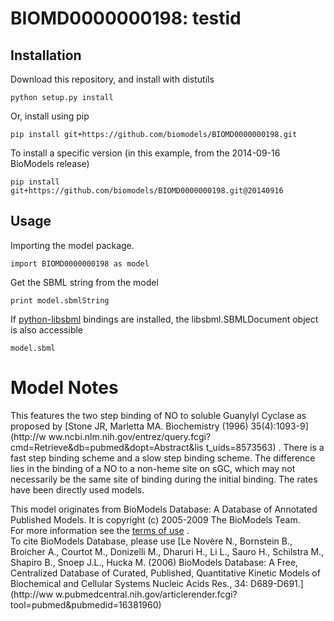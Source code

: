 # BIOMD0000000198: testid

## Installation

Download this repository, and install with distutils

`python setup.py install`

Or, install using pip

`pip install git+https://github.com/biomodels/BIOMD0000000198.git`

To install a specific version (in this example, from the 2014-09-16 BioModels release)

`pip install git+https://github.com/biomodels/BIOMD0000000198.git@20140916`

## Usage

Importing the model package.

`import BIOMD0000000198 as model`

Get the SBML string from the model

`print model.sbmlString`

If [python-libsbml](https://pypi.python.org/pypi/python-libsbml) bindings are
installed, the libsbml.SBMLDocument object is also accessible

`model.sbml`


# Model Notes
This features the two step binding of NO to soluble Guanylyl Cyclase as
proposed by [Stone JR, Marletta MA. Biochemistry (1996) 35(4):1093-9](http://w
ww.ncbi.nlm.nih.gov/entrez/query.fcgi?cmd=Retrieve&db=pubmed&dopt=Abstract&lis
t_uids=8573563) . There is a fast step binding scheme and a slow step binding
scheme. The difference lies in the binding of a NO to a non-heme site on sGC,
which may not necessarily be the same site of binding during the initial
binding. The rates have been directly used models.

This model originates from BioModels Database: A Database of Annotated
Published Models. It is copyright (c) 2005-2009 The BioModels Team.  
For more information see the [terms of
use](http://www.ebi.ac.uk/biomodels/legal.html) .  
To cite BioModels Database, please use [Le Novère N., Bornstein B., Broicher
A., Courtot M., Donizelli M., Dharuri H., Li L., Sauro H., Schilstra M.,
Shapiro B., Snoep J.L., Hucka M. (2006) BioModels Database: A Free,
Centralized Database of Curated, Published, Quantitative Kinetic Models of
Biochemical and Cellular Systems Nucleic Acids Res., 34: D689-D691.](http://ww
w.pubmedcentral.nih.gov/articlerender.fcgi?tool=pubmed&pubmedid=16381960)


